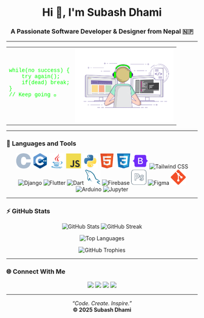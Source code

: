 <h1 align="center">Hi 👋, I'm Subash Dhami</h1>
<h3 align="center">A Passionate Software Developer & Designer from Nepal 🇳🇵</h3>

---
<div align="center">

  <table>
    <tr>
      
  <td align="left" style="vertical-align: middle;">
        <pre style="color:lime; font-family: 'Courier New', monospace; font-size:14px;">
while(no success) {
    try again();
    if(dead) break;
}
// Keep going 💪
        </pre>
      </td>

      
  <td align="right" style="vertical-align: middle;">
        <img src="https://raw.githubusercontent.com/mikonoid/mikonoid/main/images/gifs/coder3.gif" 
             alt="Coder at work" width="260">
      </td>
    </tr>
  </table>

</div>


---

### 🚀 **Languages and Tools**

<p align="center">
  <img src="https://raw.githubusercontent.com/devicons/devicon/master/icons/c/c-original.svg" alt="C" width="40" height="40"/>
  <img src="https://raw.githubusercontent.com/devicons/devicon/master/icons/cplusplus/cplusplus-original.svg" alt="C++" width="40" height="40"/>
  <img src="https://raw.githubusercontent.com/devicons/devicon/master/icons/java/java-original.svg" alt="Java" width="40" height="40"/>
  <img src="https://raw.githubusercontent.com/devicons/devicon/master/icons/javascript/javascript-original.svg" alt="JavaScript" width="40" height="40"/>
  <img src="https://raw.githubusercontent.com/devicons/devicon/master/icons/python/python-original.svg" alt="Python" width="40" height="40"/>
  <img src="https://raw.githubusercontent.com/devicons/devicon/master/icons/html5/html5-original.svg" alt="HTML5" width="40" height="40"/>
  <img src="https://raw.githubusercontent.com/devicons/devicon/master/icons/css3/css3-original.svg" alt="CSS3" width="40" height="40"/>
  <img src="https://raw.githubusercontent.com/devicons/devicon/master/icons/bootstrap/bootstrap-plain.svg" alt="Bootstrap" width="40" height="40"/>
  <img src="https://www.vectorlogo.zone/logos/tailwindcss/tailwindcss-icon.svg" alt="Tailwind CSS" width="40" height="40"/>
  <img src="https://cdn.worldvectorlogo.com/logos/django.svg" alt="Django" width="40" height="40"/>
  <img src="https://www.vectorlogo.zone/logos/flutterio/flutterio-icon.svg" alt="Flutter" width="40" height="40"/>
  <img src="https://www.vectorlogo.zone/logos/dartlang/dartlang-icon.svg" alt="Dart" width="40" height="40"/>
  <img src="https://raw.githubusercontent.com/devicons/devicon/master/icons/mysql/mysql-original.svg" alt="MySQL" width="40" height="40"/>
  <img src="https://www.vectorlogo.zone/logos/firebase/firebase-icon.svg" alt="Firebase" width="40" height="40"/>
  <img src="https://raw.githubusercontent.com/devicons/devicon/master/icons/photoshop/photoshop-line.svg" alt="Photoshop" width="40" height="40"/>
  <img src="https://www.vectorlogo.zone/logos/figma/figma-icon.svg" alt="Figma" width="40" height="40"/>
  <img src="https://raw.githubusercontent.com/devicons/devicon/master/icons/git/git-original.svg" alt="Git" width="40" height="40"/>
  <img src="https://cdn.worldvectorlogo.com/logos/arduino-1.svg" alt="Arduino" width="40" height="40"/>
  <img src="https://upload.wikimedia.org/wikipedia/commons/3/38/Jupyter_logo.svg" alt="Jupyter" width="40" height="40"/>
</p>

---

### ⚡ **GitHub Stats**

<p align="center">
  <img src="https://github-readme-stats.vercel.app/api?username=gitsubash44&show_icons=true&theme=tokyonight" alt="GitHub Stats" height="165"/>
  <img src="https://github-readme-streak-stats.herokuapp.com/?user=gitsubash44&theme=tokyonight" alt="GitHub Streak" height="165"/>
</p>

<p align="center">
  <img src="https://github-readme-stats.vercel.app/api/top-langs/?username=gitsubash44&layout=compact&theme=tokyonight" alt="Top Languages" />
</p>

<p align="center">
  <img src="https://github-profile-trophy.vercel.app/?username=gitsubash44&theme=tokyonight&margin-w=10&margin-h=10" alt="GitHub Trophies" />
</p>

---

### 🌐 **Connect With Me**

<p align="center">
  <a href="https://x.com/SubashDhami206" target="_blank"><img src="https://img.shields.io/badge/X-%230f1419?style=for-the-badge&logo=x&logoColor=white"/></a>
  <a href="https://www.linkedin.com/in/subash-dhami-13417b250/" target="_blank"><img src="https://img.shields.io/badge/LinkedIn-%230a66c2?style=for-the-badge&logo=linkedin&logoColor=white"/></a>
  <a href="https://www.facebook.com/subash.dhami.522/" target="_blank"><img src="https://img.shields.io/badge/Facebook-%230866ff?style=for-the-badge&logo=facebook&logoColor=white"/></a>
  <a href="https://www.instagram.com/subash_.dhami/?hl=en" target="_blank"><img src="https://img.shields.io/badge/Instagram-%23E4405F?style=for-the-badge&logo=instagram&logoColor=white"/></a>
</p>

---

<p align="center">
  <i>“Code. Create. Inspire.”</i><br/>
  <b>© 2025 Subash Dhami</b>
</p>
